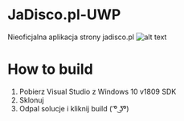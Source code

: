 # JaDisco.pl-UWP

Nieoficjalna aplikacja strony jadisco.pl
![alt text](https://i.imgur.com/sHAdIfy.jpg)

# How to build
1. Pobierz Visual Studio z Windows 10 v1809 SDK
2. Sklonuj
3. Odpal solucje i kliknij build ( ͡º ͜ʖ͡º)
